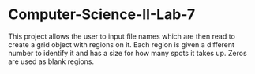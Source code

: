 # Computer-Science-II-Lab-7
This project allows the user to input file names which are then read to create a grid object with regions on it. Each region is given a different number to identify it and has a size for how many spots it takes up. Zeros are used as blank regions.
